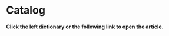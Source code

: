 # Catalog

**Click the left dictionary or the following link to open the article.**













<!-- Google tag (gtag.js) --> <script async src="https://www.googletagmanager.com/gtag/js?id=G-HBS60FDTSC"></script> <script>  window.dataLayer = window.dataLayer || [];  function gtag(){dataLayer.push(arguments);}  gtag('js', new Date());   gtag('config', 'G-HBS60FDTSC'); </script>
